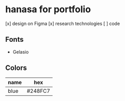 # hanasa for portfolio

[x] design on Figma
[x] research technologies 
[ ] code

## Fonts
- Gelasio

## Colors
| name | hex |
|-------|----|
|blue | #248FC7|